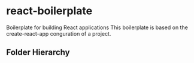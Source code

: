 # react-boilerplate

Boilerplate for building React applications
This boilerplate is based on the create-react-app conguration of a project.

## Folder Hierarchy
